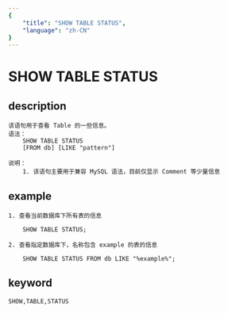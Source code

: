 ```yaml
---
{
    "title": "SHOW TABLE STATUS",
    "language": "zh-CN"
}
---
```


<!-- 
Licensed to the Apache Software Foundation (ASF) under one
or more contributor license agreements.  See the NOTICE file
distributed with this work for additional information
regarding copyright ownership.  The ASF licenses this file
to you under the Apache License, Version 2.0 (the
"License"); you may not use this file except in compliance
with the License.  You may obtain a copy of the License at

  http://www.apache.org/licenses/LICENSE-2.0

Unless required by applicable law or agreed to in writing,
software distributed under the License is distributed on an
"AS IS" BASIS, WITHOUT WARRANTIES OR CONDITIONS OF ANY
KIND, either express or implied.  See the License for the
specific language governing permissions and limitations
under the License.
-->

# SHOW TABLE STATUS
## description
    该语句用于查看 Table 的一些信息。
    语法：
        SHOW TABLE STATUS
        [FROM db] [LIKE "pattern"]
        
    说明：
        1. 该语句主要用于兼容 MySQL 语法，目前仅显示 Comment 等少量信息
        
## example
    1. 查看当前数据库下所有表的信息

        SHOW TABLE STATUS;
        
    2. 查看指定数据库下，名称包含 example 的表的信息
    
        SHOW TABLE STATUS FROM db LIKE "%example%";

## keyword
    
    SHOW,TABLE,STATUS    
